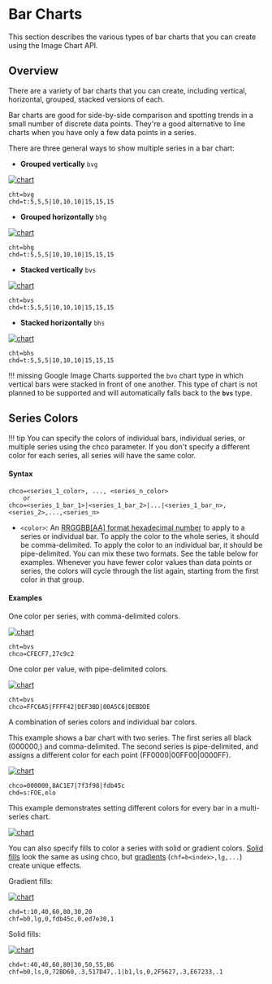 # Bar Charts

<!-- :wrench: we are currently implementing this feature. -->

This section describes the various types of bar charts that you can create using the Image Chart API.

## Overview

There are a variety of bar charts that you can create, including vertical, horizontal, grouped, stacked versions of each.

Bar charts are good for side-by-side comparison and spotting trends in a small number of discrete data points. They're a good alternative to line charts when you have only a few data points in a series.

There are three general ways to show multiple series in a bar chart:

- **Grouped vertically** `bvg`

[![chart](https://image-charts.com/chart?chbh=a&chco=fdb45c%2C27c9c2%2C1869b7&chd=t%3A5%2C5%2C5%7C10%2C10%2C10%7C15%2C15%2C15&chds=0%2C120&chm=N%2C000000%2C0%2C%2C10%7CN%2C000000%2C1%2C%2C10%7CN%2C000000%2C2%2C%2C10&chma=0%2C0%2C10%2C10&chs=700x150&cht=bvg&chxs=0%2C000000%2C0%2C0%2C_&chxt=y&icac=fgribreau&icretina=1&ichm=2bf5da8d8c9307933d26513f883a19b6dc68545bf381ee27fa1001111509d1fe)](https://editor.image-charts.com/chart?chbh=a&chco=fdb45c%2C27c9c2%2C1869b7&chd=t%3A5%2C5%2C5%7C10%2C10%2C10%7C15%2C15%2C15&chds=0%2C120&chm=N%2C000000%2C0%2C%2C10%7CN%2C000000%2C1%2C%2C10%7CN%2C000000%2C2%2C%2C10&chma=0%2C0%2C10%2C10&chs=700x150&cht=bvg&chxs=0%2C000000%2C0%2C0%2C_&chxt=y&icac=fgribreau&icretina=1&ichm=2bf5da8d8c9307933d26513f883a19b6dc68545bf381ee27fa1001111509d1fe)

```
cht=bvg
chd=t:5,5,5|10,10,10|15,15,15
```

- **Grouped horizontally** `bhg`

[![chart](https://image-charts.com/chart?chbh=a&chco=fdb45c%2C27c9c2%2C1869b7&chd=t%3A5%2C5%2C5%7C10%2C10%2C10%7C15%2C15%2C15&chds=0%2C120&chm=N%2C000000%2C0%2C%2C10%7CN%2C000000%2C1%2C%2C10%7CN%2C000000%2C2%2C%2C10&chma=0%2C0%2C10%2C10&chs=700x150&cht=bhg&chxs=0%2C000000%2C0%2C0%2C_&chxt=y&icac=fgribreau&icretina=1&ichm=9f53fe17316ca209b408a06d541a2c9388c354051272cea788add167fc8636c4)](https://editor.image-charts.com/chart?chbh=a&chco=fdb45c%2C27c9c2%2C1869b7&chd=t%3A5%2C5%2C5%7C10%2C10%2C10%7C15%2C15%2C15&chds=0%2C120&chm=N%2C000000%2C0%2C%2C10%7CN%2C000000%2C1%2C%2C10%7CN%2C000000%2C2%2C%2C10&chma=0%2C0%2C10%2C10&chs=700x150&cht=bhg&chxs=0%2C000000%2C0%2C0%2C_&chxt=y&icac=fgribreau&icretina=1&ichm=9f53fe17316ca209b408a06d541a2c9388c354051272cea788add167fc8636c4)

```
cht=bhg
chd=t:5,5,5|10,10,10|15,15,15
```

- **Stacked vertically** `bvs`

[![chart](https://image-charts.com/chart?chbh=20&chco=fdb45c%2C27c9c2%2C1869b7&chd=t%3A5%2C5%2C5%7C10%2C10%2C10%7C15%2C15%2C15&chds=0%2C120&chm=N%2C000000%2C0%2C0%2C10%7CN%2C000000%2C0%2C1%2C10%7CN%2C000000%2C0%2C2%2C10%7CN%2C000000%2C1%2C0%2C10%7CN%2C000000%2C1%2C1%2C10%7CN%2C000000%2C1%2C2%2C10%7CN%2C000000%2C2%2C0%2C10%7CN%2C000000%2C2%2C1%2C10%7CN%2C000000%2C2%2C2%2C10&chma=0%2C0%2C10%2C10&chs=700x150&cht=bvs&chxs=0%2C000000%2C0%2C0%2C_&chxt=y&icac=fgribreau&icretina=1&ichm=f3530475e449ef24f96b92884590e6ca527736b224bc3dbfa8545accb19be4a7)](https://editor.image-charts.com/?tab_viewer=image&tab_editor=form#https:/image-charts.com/chart?chbh=20&chco=fdb45c%2C27c9c2%2C1869b7&chd=t%3A5%2C5%2C5%7C10%2C10%2C10%7C15%2C15%2C15&chds=0%2C120&chm=N%2C000000%2C0%2C0%2C10%7CN%2C000000%2C0%2C1%2C10%7CN%2C000000%2C0%2C2%2C10%7CN%2C000000%2C1%2C0%2C10%7CN%2C000000%2C1%2C1%2C10%7CN%2C000000%2C1%2C2%2C10%7CN%2C000000%2C2%2C0%2C10%7CN%2C000000%2C2%2C1%2C10%7CN%2C000000%2C2%2C2%2C10&chma=0%2C0%2C10%2C10&chs=700x150&cht=bvs&chxs=0%2C000000%2C0%2C0%2C_&chxt=y&icac=fgribreau&icretina=1&ichm=f3530475e449ef24f96b92884590e6ca527736b224bc3dbfa8545accb19be4a7)

```
cht=bvs
chd=t:5,5,5|10,10,10|15,15,15
```

- **Stacked horizontally** `bhs`

[![chart](https://image-charts.com/chart?chbh=20&chco=fdb45c%2C27c9c2%2C1869b7&chd=t%3A5%2C5%2C5%7C10%2C10%2C10%7C15%2C15%2C15&chds=0%2C120&chm=N%2C000000%2C0%2C0%2C10%7CN%2C000000%2C0%2C1%2C10%7CN%2C000000%2C0%2C2%2C10%7CN%2C000000%2C1%2C0%2C10%7CN%2C000000%2C1%2C1%2C10%7CN%2C000000%2C1%2C2%2C10%7CN%2C000000%2C2%2C0%2C10%7CN%2C000000%2C2%2C1%2C10%7CN%2C000000%2C2%2C2%2C10&chma=0%2C0%2C10%2C10&chs=700x150&cht=bhs&chxr=1%2C0%2C50&chxt=y%2Cx&icac=fgribreau&icretina=1&ichm=c1708c03542d952a2dfd668d4463eaf3591daa20fba18244fcdcb2630b89097b)](https://editor.image-charts.com/chart?chbh=20&chco=fdb45c%2C27c9c2%2C1869b7&chd=t%3A5%2C5%2C5%7C10%2C10%2C10%7C15%2C15%2C15&chds=0%2C120&chm=N%2C000000%2C0%2C0%2C10%7CN%2C000000%2C0%2C1%2C10%7CN%2C000000%2C0%2C2%2C10%7CN%2C000000%2C1%2C0%2C10%7CN%2C000000%2C1%2C1%2C10%7CN%2C000000%2C1%2C2%2C10%7CN%2C000000%2C2%2C0%2C10%7CN%2C000000%2C2%2C1%2C10%7CN%2C000000%2C2%2C2%2C10&chma=0%2C0%2C10%2C10&chs=700x150&cht=bhs&chxr=1%2C0%2C50&chxt=y%2Cx&icac=fgribreau&icretina=1&ichm=c1708c03542d952a2dfd668d4463eaf3591daa20fba18244fcdcb2630b89097b)

```
cht=bhs
chd=t:5,5,5|10,10,10|15,15,15
```

!!! missing
    Google Image Charts supported the `bvo` chart type in which vertical bars were stacked in front of one another. This type of chart is not planned to be supported and will automatically falls back to the **`bvs`** type.


## Series Colors

!!! tip
    You can specify the colors of individual bars, individual series, or multiple series using the chco parameter. If you don't specify a different color for each series, all series will have the same color.

#### Syntax

```
chco=<series_1_color>, ..., <series_n_color>
    or
chco=<series_1_bar_1>|<series_1_bar_2>|...|<series_1_bar_n>,<series_2>,...,<series_n>
```

- `<color>`: An [RRGGBB\[AA\] format hexadecimal number](/reference/color-format) to apply to a series or individual bar. To apply the color to the whole series, it should be comma-delimited. To apply the color to an individual bar, it should be pipe-delimited. You can mix these two formats. See the table below for examples. Whenever you have fewer color values than data points or series, the colors will cycle through the list again, starting from the first color in that group.

#### Examples

One color per series, with comma-delimited colors. 

[![chart](https://image-charts.com/chart?chbh=20&chco=CFECF7%2C27c9c2&chd=a%3A10000%2C50000%2C60000%2C80000%2C40000%7C50000%2C60000%2C100000%2C40000%2C20000&chdl=N%7CN-1&chdlp=r&chl=10%7C50%7C60%7C80%7C40%7C50%7C60%7C100%7C40%7C20&chs=700x300&cht=bvs&chtt=Revenue%20per%20month&chxl=0%3A%7CJan%7CFev%7CMar%7CAvr%7CMay&chxs=1N%2AcUSD0sz%2A%2C000000%2C14&chxt=x%2Cy&icac=fgribreau&iclocale=en&icretina=1&ichm=7646a23a777abf0e3b8605227c3f0dbba0f85895075cc578f58830440acdf918)](https://editor.image-charts.com/?tab_editor=form&tab_viewer=image#https:/image-charts.com/chart?chbh=20&chco=CFECF7,27c9c2&chd=a:10000,50000,60000,80000,40000|50000,60000,100000,40000,20000&chdl=N|N-1&chdlp=r&chl=10|50|60|80|40|50|60|100|40|20&chs=700x300&cht=bvs&chtt=Revenue%20per%20month&chxl=0:|Jan|Fev|Mar|Avr|May&chxs=1N*cUSD0sz*,000000,14&chxt=x,y)

```
cht=bvs
chco=CFECF7,27c9c2
```

One color per value, with pipe-delimited colors.  

[![chart](https://image-charts.com/chart?chbh=20&chco=FFC6A5%7CFFFF42%7CDEF3BD%7C00A5C6%7CDEBDDE&chd=a%3A10%2C50%2C60%2C80%2C40&chs=700x125&cht=bvs&chxt=y&icac=fgribreau&icretina=1&ichm=aa90339985f9e4ec749d5911eb62a8188438fd4f7c59ee36580f5cbc0f71dcc9)](https://editor.image-charts.com/?tab_viewer=image&tab_editor=form#https:/image-charts.com/chart?chbh=20&chco=FFC6A5%7CFFFF42%7CDEF3BD%7C00A5C6%7CDEBDDE&chd=a%3A10%2C50%2C60%2C80%2C40&chs=700x125&cht=bvs&chxt=y&icac=fgribreau&icretina=1&ichm=aa90339985f9e4ec749d5911eb62a8188438fd4f7c59ee36580f5cbc0f71dcc9)

```
cht=bvs
chco=FFC6A5|FFFF42|DEF3BD|00A5C6|DEBDDE
```

A combination of series colors and individual bar colors.

This example shows a bar chart with two series. The first series all black (000000,) and comma-delimited. The second series is pipe-delimited, and assigns a different color for each point (FF0000|00FF00|0000FF).

[![chart](https://image-charts.com/chart?chco=000000%2C8AC1E7%7C7f3f98%7Cfdb45c&chd=s%3AFOE%2Celo&chs=700x125&cht=bvs&chxl=0%3A%7CDec%7CNov%7COct%7C1%3A%7C20K%7C60K%7C100K%7C&chxt=x%2Cy&icac=fgribreau&icretina=1&ichm=188807d62dfa1ce578441d2fe0b8f8181c6280d5217a2e68d879022ce4d784d3)](https://editor.image-charts.com/?tab_viewer=image&tab_editor=form#https:/image-charts.com/chart?chco=000000%2C8AC1E7%7C7f3f98%7Cfdb45c&chd=s%3AFOE%2Celo&chs=700x125&cht=bvs&chxl=0%3A%7CDec%7CNov%7COct%7C1%3A%7C20K%7C60K%7C100K%7C&chxt=x%2Cy&icac=fgribreau&icretina=1&ichm=188807d62dfa1ce578441d2fe0b8f8181c6280d5217a2e68d879022ce4d784d3)

```
chco=000000,8AC1E7|7f3f98|fdb45c
chd=s:FOE,elo
```


This example demonstrates setting different colors for every bar in a multi-series chart.

[![chart](https://image-charts.com/chart?chco=FF0000%7C00FF00%7C0000FF%2CFFC6A5%7CDEF3BD%7CC6EFF7&chd=s%3AFOE%2Celo&chs=700x125&cht=bvs&chxl=0%3A%7CDec%7CNov%7COct%7C1%3A%7C20K%7C60K%7C100K&chxt=x%2Cy&icac=fgribreau&icretina=1&ichm=e1903e688916566f7bf797898342483b5419c9f1d959d407b47eb0d4b3d22734)](https://editor.image-charts.com/chart?chco=FF0000%7C00FF00%7C0000FF%2CFFC6A5%7CDEF3BD%7CC6EFF7&chd=s%3AFOE%2Celo&chs=700x125&cht=bvs&chxl=0%3A%7CDec%7CNov%7COct%7C1%3A%7C20K%7C60K%7C100K&chxt=x%2Cy&icac=fgribreau&icretina=1&ichm=e1903e688916566f7bf797898342483b5419c9f1d959d407b47eb0d4b3d22734)

You can also specify fills to color a series with solid or gradient colors. [Solid fills](/reference/background-fill/#solid-fills) look the same as using chco, but [gradients](/reference/background-fill/#gradient-fills) (`chf=b<index>,lg,...`) create unique effects.

Gradient fills:

[![chart](https://image-charts.com/chart?chd=t%3A10%2C40%2C60%2C80%2C30%2C20&chf=b0%2Clg%2C0%2Cfdb45c%2C0%2Ced7e30%2C1&chs=700x125&cht=bvs&chxt=y%2Cx&icac=fgribreau&icretina=1&ichm=3e641c2c2f10969384b2278a645684450e3560bfae26827f1bbc2782aee928c8)](https://editor.image-charts.com/?tab_viewer=image&tab_editor=form#https:/image-charts.com/chart?chd=t%3A10%2C40%2C60%2C80%2C30%2C20&chf=b0%2Clg%2C0%2Cfdb45c%2C0%2Ced7e30%2C1&chs=700x125&cht=bvs&chxt=y%2Cx&icac=fgribreau&icretina=1&ichm=3e641c2c2f10969384b2278a645684450e3560bfae26827f1bbc2782aee928c8)

```
chd=t:10,40,60,80,30,20
chf=b0,lg,0,fdb45c,0,ed7e30,1
```

Solid fills:

[![chart](https://image-charts.com/chart?chbh=15%2C5%2C15&chd=t%3A40%2C40%2C60%2C80%7C30%2C50%2C55%2C86&chf=b0%2Cls%2C0%2C72BD60%2C.3%2C517D47%2C.1%7Cb1%2Cls%2C0%2C2F5627%2C.3%2CE67233%2C.1&chs=700x125&cht=bvg&icac=fgribreau&icretina=1&ichm=8dd8d41c06c3a6edcc393b340d023cecad63f0bfcebf9d8b67102f3105f453e4)](https://editor.image-charts.com/?tab_viewer=image&tab_editor=form#https:/image-charts.com/chart?chbh=15%2C5%2C15&chd=t%3A40%2C40%2C60%2C80%7C30%2C50%2C55%2C86&chf=b0%2Cls%2C0%2C72BD60%2C.3%2C517D47%2C.1%7Cb1%2Cls%2C0%2C2F5627%2C.3%2CE67233%2C.1&chs=700x125&cht=bvg&icac=fgribreau&icretina=1&ichm=8dd8d41c06c3a6edcc393b340d023cecad63f0bfcebf9d8b67102f3105f453e4)

```
chd=t:40,40,60,80|30,50,55,86
chf=b0,ls,0,72BD60,.3,517D47,.1|b1,ls,0,2F5627,.3,E67233,.1
```
